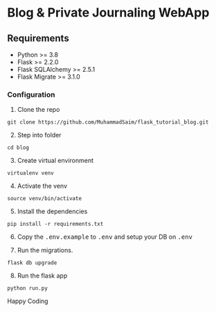 # Blog & Private Journaling WebApp

## Requirements
- Python >= 3.8
- Flask  >= 2.2.0
- Flask SQLAlchemy >= 2.5.1
- Flask Migrate >= 3.1.0

### Configuration

1. Clone the repo
```shell
git clone https://github.com/MuhammadSaim/flask_tutorial_blog.git
```
2. Step into folder
```shell
cd blog
```
3. Create virtual environment
```shell
virtualenv venv 
```
4. Activate the venv
```shell
source venv/bin/activate
```
5. Install the dependencies
```shell
pip install -r requirements.txt
```

6. Copy the <kbd>.env.example</kbd> to <kbd>.env</kbd> and setup your DB on <kbd>.env</kbd>

7. Run the migrations.
```shell
flask db upgrade
```

8. Run the flask app
```shell
python run.py
```

Happy Coding